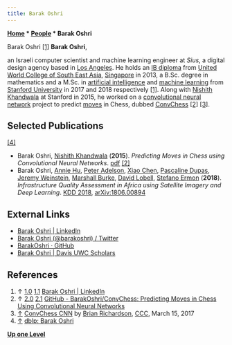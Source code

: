 ```yaml
---
title: Barak Oshri
---
```

**[Home](Home "Home") * [People](People "People") * Barak Oshri**

[](File:BarakOshri.jpg) Barak Oshri [[1]](#cite-note-linkedin-1)
**Barak Oshri**,

an Israeli computer scientist and machine learning engineer at *Sius*, a digital design agency based in [Los Angeles](https://en.wikipedia.org/wiki/Los_Angeles).
He holds an [IB diploma](https://en.wikipedia.org/wiki/IB_Diploma_Programme) from [United World College of South East Asia](https://en.wikipedia.org/wiki/United_World_College_of_South_East_Asia), [Singapore](https://en.wikipedia.org/wiki/Singapore) in 2013, a B.Sc. degree in mathematics and a M.Sc. in [artificial intelligence](Artificial_Intelligence "Artificial Intelligence") and [machine learning](Learning "Learning") from [Stanford University](Stanford_University "Stanford University") in 2017 and 2018 respectively [[1]](#cite-note-linkedin-1).
Along with [Nishith Khandwala](Nishith_Khandwala "Nishith Khandwala") at Stanford in 2015, he worked on a [convolutional neural network](Neural_Networks#Convolutional "Neural Networks") project to predict [moves](Moves "Moves") in Chess, dubbed [ConvChess](ConvChess "ConvChess") [[2]](#cite-note-github-2) <a id="cite-note-3" href="#cite-ref-3">[3]</a>.

## Selected Publications

<a id="cite-note-4" href="#cite-ref-4">[4]</a>

- Barak Oshri, [Nishith Khandwala](Nishith_Khandwala "Nishith Khandwala") (**2015**). *Predicting Moves in Chess using Convolutional Neural Networks*. [pdf](http://vision.stanford.edu/teaching/cs231n/reports/2015/pdfs/ConvChess.pdf) [[2]](#cite-note-github-2)
- Barak Oshri, [Annie Hu](https://dblp.org/pid/220/7447.html), [Peter Adelson](https://github.com/padelson), [Xiao Chen](https://scholar.google.com/citations?user=HaP8HPYAAAAJ&hl=en), [Pascaline Dupas](https://en.wikipedia.org/wiki/Pascaline_Dupas), [Jeremy Weinstein](https://scholar.google.com/citations?user=RbSE_20AAAAJ&hl=en), [Marshall Burke](https://scholar.google.com/citations?user=ppx71KUAAAAJ&hl=en), [David Lobell](https://scholar.google.com/citations?user=biuzU-AAAAAJ&hl=en), [Stefano Ermon](https://scholar.google.com/citations?user=ogXTOZ4AAAAJ&hl=en) (**2018**). *Infrastructure Quality Assessment in Africa using Satellite Imagery and Deep Learning*. [KDD 2018](https://dblp.org/db/conf/kdd/kdd2018.html#OshriHACDWBLE18), [arXiv:1806.00894](https://arxiv.org/abs/1806.00894)

## External Links

- [Barak Oshri | LinkedIn](https://www.linkedin.com/in/boshri/)
- [Barak Oshri (@barakoshri) / Twitter](https://twitter.com/barakoshri?lang=en)
- [BarakOshri · GitHub](https://github.com/BarakOshri)
- [Barak Oshri | Davis UWC Scholars](https://www.davisuwcscholars.org/scholars/2017/O/node/9865)

## References

1. ↑ [1.0](#cite-ref-linkedin-1-0) [1.1](#cite-ref-linkedin-1-1) [Barak Oshri | LinkedIn](https://www.linkedin.com/in/boshri/)
1. ↑ [2.0](#cite-ref-github-2-0) [2.1](#cite-ref-github-2-1) [GitHub - BarakOshri/ConvChess: Predicting Moves in Chess Using Convolutional Neural Networks](https://github.com/BarakOshri/ConvChess)
1. <a id="cite-ref-3" href="#cite-note-3">↑</a> [ConvChess CNN](http://www.talkchess.com/forum/viewtopic.php?t=63458) by [Brian Richardson](Brian_Richardson "Brian Richardson"), [CCC](CCC "CCC"), March 15, 2017
1. <a id="cite-ref-4" href="#cite-note-4">↑</a> [dblp: Barak Oshri](https://dblp.org/pid/222/2053.html)

**[Up one Level](People "People")**

